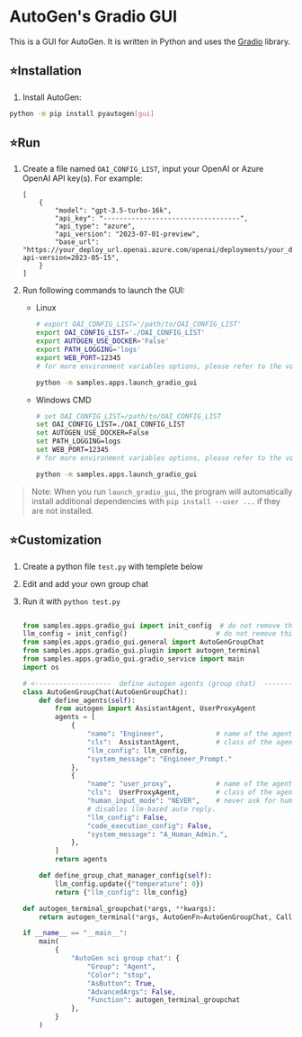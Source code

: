 # AutoGen's Gradio GUI

This is a GUI for AutoGen. It is written in Python and uses the [Gradio](https://gradio.app/) library.

## ⭐Installation

1. Install AutoGen:

```bash
python -m pip install pyautogen[gui]
```

## ⭐Run

1. Create a file named `OAI_CONFIG_LIST`, input your OpenAI or Azure OpenAI API key(s). For example:

    ```
    [
        {
            "model": "gpt-3.5-turbo-16k",
            "api_key": "----------------------------------",
            "api_type": "azure",
            "api_version": "2023-07-01-preview",
            "base_url": "https://your_deploy_url.openai.azure.com/openai/deployments/your_deploy_name/chat/completions?api-version=2023-05-15",
        }
    ]
    ```

2. Run following commands to launch the GUI:

    - Linux
        ```bash
        # export OAI_CONFIG_LIST='/path/to/OAI_CONFIG_LIST'
        export OAI_CONFIG_LIST='./OAI_CONFIG_LIST'
        export AUTOGEN_USE_DOCKER='False'
        export PATH_LOGGING='logs'
        export WEB_PORT=12345
        # for more environment variables options, please refer to the void terminal project

        python -m samples.apps.launch_gradio_gui
        ```

    - Windows CMD

        ```bash
        # set OAI_CONFIG_LIST=/path/to/OAI_CONFIG_LIST
        set OAI_CONFIG_LIST=./OAI_CONFIG_LIST
        set AUTOGEN_USE_DOCKER=False
        set PATH_LOGGING=logs
        set WEB_PORT=12345
        # for more environment variables options, please refer to the void terminal project

        python -m samples.apps.launch_gradio_gui
        ```


> Note:
> When you run `launch_gradio_gui`, the program will automatically install additional dependencies with `pip install --user ...` if they are not installed.

## ⭐Customization


1. Create a python file `test.py` with templete below
2. Edit and add your own group chat
3. Run it with `python test.py`

    ```python

    from samples.apps.gradio_gui import init_config  # do not remove this line.
    llm_config = init_config()                      # do not remove this line.
    from samples.apps.gradio_gui.general import AutoGenGroupChat
    from samples.apps.gradio_gui.plugin import autogen_terminal
    from samples.apps.gradio_gui.gradio_service import main
    import os

    # <-------------------  define autogen agents (group chat)  ------------------->
    class AutoGenGroupChat(AutoGenGroupChat):
        def define_agents(self):
            from autogen import AssistantAgent, UserProxyAgent
            agents = [
                {
                    "name": "Engineer",             # name of the agent.
                    "cls":  AssistantAgent,         # class of the agent.
                    "llm_config": llm_config,
                    "system_message": "Engineer_Prompt."
                },
                {
                    "name": "user_proxy",           # name of the agent.
                    "cls":  UserProxyAgent,         # class of the agent.
                    "human_input_mode": "NEVER",    # never ask for human input.
                    # disables llm-based auto reply.
                    "llm_config": False,
                    "code_execution_config": False,
                    "system_message": "A_Human_Admin.",
                },
            ]
            return agents

        def define_group_chat_manager_config(self):
            llm_config.update({"temperature": 0})
            return {"llm_config": llm_config}

    def autogen_terminal_groupchat(*args, **kwargs):
        return autogen_terminal(*args, AutoGenFn=AutoGenGroupChat, Callback=f"{os.path.basename(__file__).split('.py')[0]}->autogen_terminal_fn_02", **kwargs)

    if __name__ == "__main__":
        main(
            {
                "AutoGen sci group chat": {
                    "Group": "Agent",
                    "Color": "stop",
                    "AsButton": True,
                    "AdvancedArgs": False,
                    "Function": autogen_terminal_groupchat
                },
            }
        )
    ```
